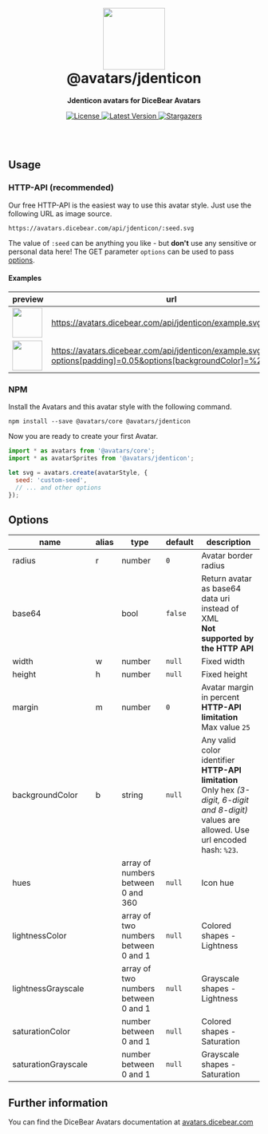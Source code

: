 <br />
<br />

<h1 align="center"><img src="https://avatars.dicebear.com/api/jdenticon/1.svg" width="124" /> <br />@avatars/jdenticon</h1>
<p align="center"><strong>Jdenticon avatars for DiceBear Avatars</strong></p>

<p align="center">
    <a href="https://github.com/dicebear/avatars/blob/master/LICENSE" target="_blank">
        <img src="https://img.shields.io/github/license/dicebear/avatars.svg?style=flat-square" alt="License">
    </a>
    <a href="https://www.npmjs.com/package/@avatars/jdenticon" target="_blank">
        <img src="https://img.shields.io/npm/v/@avatars/jdenticon.svg?style=flat-square" alt="Latest Version">
    </a>
    <a href="https://github.com/dicebear/avatars/stargazers" target="_blank">
        <img src="https://img.shields.io/github/stars/dicebear/avatars?style=flat-square" alt="Stargazers">
    </a>
</p>
<br />
<br />

## Usage

### HTTP-API (recommended)

Our free HTTP-API is the easiest way to use this avatar style. Just use the following URL as image source.

    https://avatars.dicebear.com/api/jdenticon/:seed.svg

The value of `:seed` can be anything you like - but **don't** use any sensitive or personal data here! The GET parameter
`options` can be used to pass [options](#options).

#### Examples

| preview                                                                                                                                  | url                                                                                                             |
| ---------------------------------------------------------------------------------------------------------------------------------------- | --------------------------------------------------------------------------------------------------------------- |
| <img src="https://avatars.dicebear.com/api/jdenticon/example.svg" width="60" />                                                          | https://avatars.dicebear.com/api/jdenticon/example.svg                                                          |
| <img src="https://avatars.dicebear.com/api/jdenticon/example.svg?options[padding]=0.05&options[backgroundColor]=%23f0f0f0" width="60" /> | https://avatars.dicebear.com/api/jdenticon/example.svg?options[padding]=0.05&options[backgroundColor]=%23f0f0f0 |

### NPM

Install the Avatars and this avatar style with the following command.

    npm install --save @avatars/core @avatars/jdenticon

Now you are ready to create your first Avatar.

```js
import * as avatars from '@avatars/core';
import * as avatarSprites from '@avatars/jdenticon';

let svg = avatars.create(avatarStyle, {
  seed: 'custom-seed',
  // ... and other options
});
```

## Options

| name                | alias | type                                 | default | description                                                                                                                                       |
| ------------------- | ----- | ------------------------------------ | ------- | ------------------------------------------------------------------------------------------------------------------------------------------------- |
| radius              | r     | number                               | `0`     | Avatar border radius                                                                                                                              |
| base64              |       | bool                                 | `false` | Return avatar as base64 data uri instead of XML <br> **Not supported by the HTTP API**                                                            |
| width               | w     | number                               | `null`  | Fixed width                                                                                                                                       |
| height              | h     | number                               | `null`  | Fixed height                                                                                                                                      |
| margin              | m     | number                               | `0`     | Avatar margin in percent<br> **HTTP-API limitation** Max value `25`                                                                               |
| backgroundColor     | b     | string                               | `null`  | Any valid color identifier<br> **HTTP-API limitation** Only hex _(3-digit, 6-digit and 8-digit)_ values are allowed. Use url encoded hash: `%23`. |
| hues                |       | array of numbers between 0 and 360   | `null`  | Icon hue                                                                                                                                          |
| lightnessColor      |       | array of two numbers between 0 and 1 | `null`  | Colored shapes - Lightness                                                                                                                        |
| lightnessGrayscale  |       | array of two numbers between 0 and 1 | `null`  | Grayscale shapes - Lightness                                                                                                                      |
| saturationColor     |       | number between 0 and 1               | `null`  | Colored shapes - Saturation                                                                                                                       |
| saturationGrayscale |       | number between 0 and 1               | `null`  | Grayscale shapes - Saturation                                                                                                                     |

## Further information

You can find the DiceBear Avatars documentation at [avatars.dicebear.com](https://avatars.dicebear.com)
